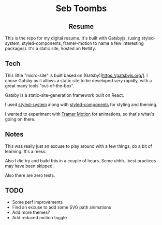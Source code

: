 <h1 align="center">
  Seb Toombs
</h1>
<h2 align="center">Resume</h2>

This is the repo for my digital resume. It's built with Gatsbyjs, (using styled-system, styled-components, framer-motion to name a few interesting packages). It's a static site, hosted on Netlify.

## Tech

This little "micro-site" is built based on (Gatsby)[https://gatsbyjs.org/]. I chose Gatsby as it allows a static site to be developed _very_ rapidly, with a great many tools "out-of-the-box".

Gatsby is a static-site-generation framework built on React.

I used [styled-system](https://styled-system.com/) along with [styled-components](https://styled-components.com/) for styling and theming.

I wanted to experiment with [Framer Motion](https://www.framer.com/motion/) for animations, so that's what's going on there.

## Notes

This was really just an excuse to play around with a few things, do a bit of learning. It's a mess.

Also I did try and build this in a couple of hours. Some uhhh.. best practices may have been skipped.

Also there are zero tests.

## TODO

- Some perf improvements
- Find an excuse to add some SVG path animations
- Add more themes?
- Add reduced motion toggle
